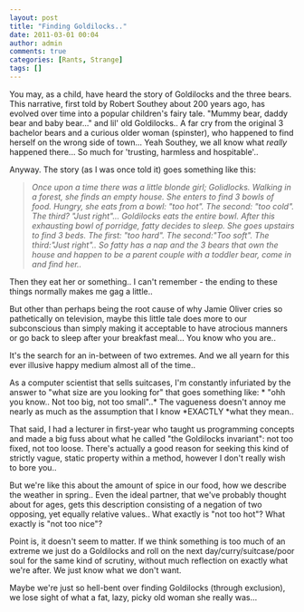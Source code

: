 ```yaml
---
layout: post
title: "Finding Goldilocks.."
date: 2011-03-01 00:04
author: admin
comments: true
categories: [Rants, Strange]
tags: []
---
```

You may, as a child, have heard the story of  Goldilocks and the three bears. This narrative, first told by Robert  Southey about 200 years ago, has evolved over time into a popular  children's fairy tale. "Mummy bear, daddy bear and baby bear..." and  lil' old Goldilocks.. A far cry from the original 3 bachelor bears and a  curious older woman (spinster), who happened to find herself on the  wrong side of town... Yeah Southey, we all know what *really* happened there... So much for 'trusting, harmless and hospitable'..

Anyway. The story (as I was once told it) goes something like this:


>*Once upon a time there was a little blonde  girl; Golidlocks. Walking in a forest, she finds an empty house. She  enters to find 3 bowls of food. Hungry, she eats from a bowl: "too hot".  The second: "too cold". The third? "Just right"... Goldilocks eats the  entire bowl. After this exhausting bowl of porridge, fatty decides to  sleep. She goes upstairs to find 3 beds. The first: "too hard". The  second:"Too soft". The third:"Just right".. So fatty has a nap and the 3  bears that own the house and happen to be a parent couple with a  toddler bear, come in and find her..*


Then they eat her or something.. I can't remember - the ending to these things normally makes me gag a little..

But other than perhaps being the root cause of why  Jamie Oliver cries so pathetically on television, maybe this little tale  does more to our subconscious than simply making it acceptable to have  atrocious manners or go back to sleep after your breakfast meal...
You know who you are..

It's the search for an in-between of two extremes. And we all yearn for this ever illusive happy medium almost all of the time..

As a computer scientist that sells suitcases, I'm  constantly infuriated by the answer to "what size are you looking for"  that goes something like: *
"ohh you know.. Not too big, not too small"..*
The vagueness doesn't annoy me nearly as much as the assumption that I know *EXACTLY *what they mean..

That said, I had a lecturer in first-year who  taught us programming concepts and made a big fuss about what he called  "the Goldilocks invariant": not too fixed, not too loose. There's actually a good reason for seeking this kind of strictly vague, static property within a method, however I don't really wish to bore you..

But we're like this about the amount of spice in our food, how we describe the weather in spring.. Even the ideal  partner, that we've probably thought about for ages, gets this  description consisting of a negation of two opposing, yet equally  relative values.. What exactly is "not too hot"? What exactly is "not  too nice"?

Point is, it doesn't seem to matter. If we think  something is too much of an extreme we just do a Goldilocks and roll on the next day/curry/suitcase/poor soul for the same kind of scrutiny,  without much reflection on exactly what we're after. We just know what  we don't want.

Maybe we're just so hell-bent over finding  Goldilocks (through exclusion), we lose sight of what a fat, lazy, picky  old woman she really was...
